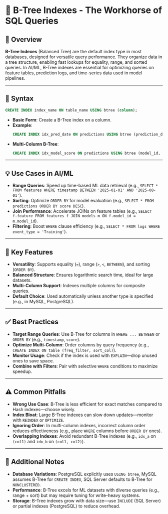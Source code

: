 # 🌳 B-Tree Indexes - The Workhorse of SQL Queries

## 🌟 Overview

**B-Tree Indexes** (Balanced Tree) are the default index type in most databases, designed for versatile query performance. They organize data in a tree structure, enabling fast lookups for equality, range, and sorted queries. In AI/ML, B-Tree indexes are essential for optimizing queries on feature tables, prediction logs, and time-series data used in model pipelines.

---

## 📜 Syntax

```sql
CREATE INDEX index_name ON table_name USING btree (column);
```

- **Basic Form**: Create a B-Tree index on a column.
- **Example**:
  ```sql
  CREATE INDEX idx_pred_date ON predictions USING btree (prediction_date);
  ```
- **Multi-Column B-Tree**:
  ```sql
  CREATE INDEX idx_model_score ON predictions USING btree (model_id, score);
  ```

---

## 💡 Use Cases in AI/ML

- **Range Queries**: Speed up time-based ML data retrieval (e.g., `SELECT * FROM features WHERE timestamp BETWEEN '2025-01-01' AND '2025-08-01'`).
- **Sorting**: Optimize `ORDER BY` for model evaluation (e.g., `SELECT * FROM predictions ORDER BY score DESC`).
- **Join Performance**: Accelerate JOINs on feature tables (e.g., `SELECT f.feature FROM features f JOIN models m ON f.model_id = m.model_id`).
- **Filtering**: Boost `WHERE` clause efficiency (e.g., `SELECT * FROM logs WHERE event_type = 'Training'`).

---

## 🔑 Key Features

- **Versatility**: Supports equality (`=`), range (`>`, `<`, `BETWEEN`), and sorting (`ORDER BY`).
- **Balanced Structure**: Ensures logarithmic search time, ideal for large datasets.
- **Multi-Column Support**: Indexes multiple columns for composite queries.
- **Default Choice**: Used automatically unless another type is specified (e.g., in MySQL, PostgreSQL).

---

## ✅ Best Practices

- **Target Range Queries**: Use B-Tree for columns in `WHERE ... BETWEEN` or `ORDER BY` (e.g., `timestamp`, `score`).
- **Optimize Multi-Column**: Order columns by query frequency (e.g., `CREATE INDEX ON table (freq_filter, sort_col)`).
- **Monitor Usage**: Check if the index is used with `EXPLAIN`—drop unused ones to save space.
- **Combine with Filters**: Pair with selective `WHERE` conditions to maximize speedup.

---

## ⚠️ Common Pitfalls

- **Wrong Use Case**: B-Tree is less efficient for exact matches compared to Hash indexes—choose wisely.
- **Index Bloat**: Large B-Tree indexes can slow down updates—monitor with `REINDEX` or `OPTIMIZE`.
- **Ignoring Order**: In multi-column indexes, incorrect column order reduces effectiveness (e.g., place `WHERE` columns before `ORDER BY` ones).
- **Overlapping Indexes**: Avoid redundant B-Tree indexes (e.g., `idx_a` on `(col1)` and `idx_b` on `(col1, col2)`).

---

## 📝 Additional Notes

- **Database Variations**: PostgreSQL explicitly uses `USING btree`, MySQL assumes B-Tree for `CREATE INDEX`, SQL Server defaults to B-Tree for `NONCLUSTERED`.
- **Performance**: B-Tree excels for ML datasets with diverse queries (e.g., range + sort) but may require tuning for write-heavy systems.
- **Storage**: B-Tree indexes grow with data size—use `INCLUDE` (SQL Server) or partial indexes (PostgreSQL) to reduce overhead.